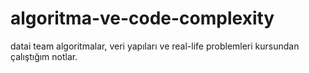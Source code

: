 # algoritma-ve-code-complexity
datai team algoritmalar, veri yapıları ve real-life problemleri kursundan çalıştığım notlar.
